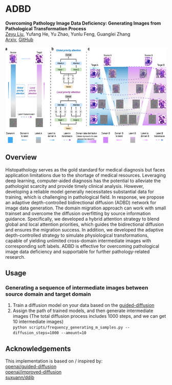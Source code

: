 # ADBD

**Overcoming Pathology Image Data Deficiency: Generating Images from Pathological Transformation Process**<br/>
[Zeyu Liu](https://github.com/Rowerliu), Yufang He, Yu Zhao, Yunlu Feng, Guanglei Zhang<br/>
[Arxiv](https://arxiv.org/abs/2311.12316), [GitHub](https://github.com/suxuann/ddib)

<img src="assets/ADBD.png" height="300" />

## Overview
Histopathology serves as the gold standard for medical diagnosis but faces application limitations 
due to the shortage of medical resources. Leveraging deep learning, computer-aided diagnosis 
has the potential to alleviate the pathologist scarcity and provide timely clinical analysis. 
However, developing a reliable model generally necessitates substantial data for training, 
which is challenging in pathological field. In response, we propose an adaptive depth-controlled 
bidirectional diffusion (ADBD) network for image data generation. The domain migration approach 
can work with small trainset and overcome the diffusion overfitting by source information guidance. 
Specifically, we developed a hybrid attention strategy to blend global and local attention priorities, 
which guides the bidirectional diffusion and ensures the migration success. In addition, we developed 
the adaptive depth-controlled strategy to simulate physiological transformations, capable of 
yielding unlimited cross-domain intermediate images with corresponding soft labels. ADBD is effective 
for overcoming pathological image data deficiency and supportable for further pathology-related research.

## Usage

### Generating a sequence of intermediate images between source domain and target domain
1. Train a diffusion model on your data based on the [guided-diffusion](https://github.com/openai/guided-diffusion)<br/>
2. Assign the path of trained models, and then generate intermediate images
(The total diffusion process includes 1000 steps, and we can get 10 intermediate images)<br/>
`python scripts/frequency_generating_m_samples.py --diffusion_steps=1000 --amount=10`

## Acknowledgements
This implementation is based on / inspired by:<br/>
[openai/guided-diffusion](https://github.com/openai/guided-diffusion)<br/>
[openai/improved-diffusion](https://github.com/openai/improved-diffusion)<br/>
[suxuann/ddib](https://github.com/suxuann/ddib)